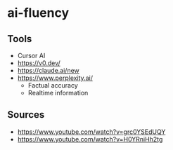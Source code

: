 # ai-fluency

## Tools
- Cursor AI
- https://v0.dev/
- https://claude.ai/new
- https://www.perplexity.ai/
  - Factual accuracy
  - Realtime information  

## Sources
- https://www.youtube.com/watch?v=grc0YSEdUQY
- https://www.youtube.com/watch?v=H0YRniHh2tg
